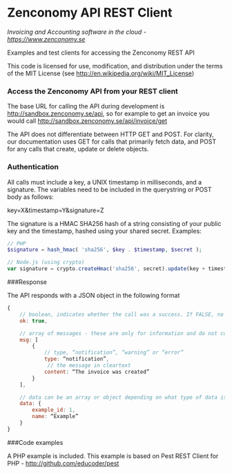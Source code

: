 Zenconomy API REST Client
=========================

_Invoicing and Accounting software in the cloud - https://www.zenconomy.se_

Examples and test clients for accessing the Zenconomy REST API


This code is licensed for use, modification, and distribution
under the terms of the MIT License (see http://en.wikipedia.org/wiki/MIT_License)


### Access the Zenconomy API from your REST client

The base URL for calling the API during development is http://sandbox.zenconomy.se/api, so for example to get an invoice you would call http://sandbox.zenconomy.se/api/invoice/get

The API does not differentiate between HTTP GET and POST. For clarity, our documentation uses GET for calls that primarily fetch data, and POST for any calls that create, update or delete objects.

### Authentication

All calls must include a key, a UNIX timestamp in milliseconds, and a signature. The variables need to be included in the querystring or POST body as follows:

key=X&timestamp=Y&signature=Z

The signature is a HMAC SHA256 hash of a string consisting of your public key and the timestamp, hashed using your shared secret. Examples:

```PHP
// PHP
$signature = hash_hmac( 'sha256', $key . $timestamp, $secret );
```

```javascript
// Node.js (using crypto)
var signature = crypto.createHmac('sha256', secret).update(key + timestamp).digest('hex');
```

###Response

The API responds with a JSON object in the following format

```javascript
{
	// boolean, indicates whether the call was a success. If FALSE, no data will persist
	ok: true,

	// array of messages - these are only for information and do not contain data
	msg: [
		{
			// type, “notification”, “warning” or “error”
			type: “notification”,
			 // the message in cleartext
			content: “The invoice was created”
		}
	],

	// data can be an array or object depending on what type of data is being returned
	data: {
		example_id: 1,
		name: “Example”
	}
}
```


###Code examples

A PHP example is included. This example is based on Pest REST Client for PHP - http://github.com/educoder/pest
